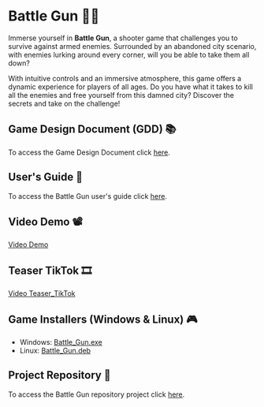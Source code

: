 # Battle Gun 🔫💥
Immerse yourself in **Battle Gun**, a shooter game that challenges you to survive against armed enemies. Surrounded by an abandoned city scenario, with enemies lurking around every corner, will you be able to take them all down?

With intuitive controls and an immersive atmosphere, this game offers a dynamic experience for players of all ages. Do you have what it takes to kill all the enemies and free yourself from this damned city? Discover the secrets and take on the challenge!

## Game Design Document (GDD) 📚
To access the Game Design Document click [here](https://docs.google.com/document/d/1S2x0769RUKKgoYsBhAJkZDPssDdg8__NdlXIfzj8py8/edit?usp=sharing).

## User's Guide 🦮
To access the Battle Gun user's guide click [here](https://docs.google.com/document/d/1S2x0769RUKKgoYsBhAJkZDPssDdg8__NdlXIfzj8py8/edit?usp=sharing).

## Video Demo 📽️
[Video Demo](https://drive.google.com/file/d/13ux6IlTZwkzZ0vf5qmx3oXUZaS6K6dZh/view?usp=sharing)

## Teaser TikTok 🎞
[Video Teaser_TikTok](https://drive.google.com/file/d/1yARhbuENEUL12xnpPZOzW8XksuALtgTO/view?usp=drive_link)

## Game Installers (Windows & Linux) 🎮
- Windows: [Battle_Gun.exe](https://drive.google.com/file/d/1cXgUCcQEEpGz1SVAmvMIHZxH_jX8AEbr/view?usp=sharing)
- Linux: [Battle_Gun.deb](https://drive.google.com/file/d/1cXgUCcQEEpGz1SVAmvMIHZxH_jX8AEbr/view?usp=sharing)

## Project Repository 🔗
To access the Battle Gun repository project click [here](https://github.com/PolNie/BattleGunRepo/tree/main/FPShooter%203D).
